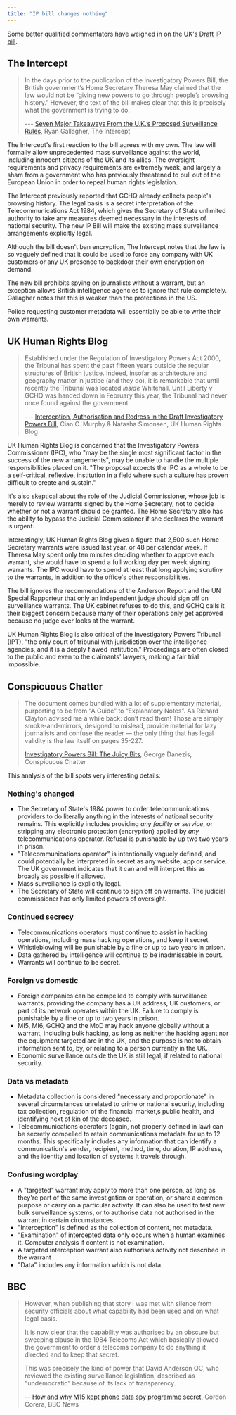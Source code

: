 ```yaml
---
title: "IP bill changes nothing"
---
```


Some better qualified commentators have weighed in on the UK's [Draft IP
bill](https://orbitalflower.github.io/20151104-draft-ip-bill-fake-judicial-oversight.html).

## The Intercept

> In the days prior to the publication of the Investigatory Powers Bill, the
> British government’s Home Secretary Theresa May claimed that the law would not
> be “giving new powers to go through people’s browsing history.” However, the
> text of the bill makes clear that this is precisely what the government is
> trying to do.
>
> --- [Seven Major Takeaways From the U.K.’s Proposed Surveillance Rules](https://theintercept.com/2015/11/05/seven-major-takeaways-from-the-u-k-s-proposed-surveillance-rules/), Ryan Gallagher, The Intercept

The Intercept's first reaction to the bill agrees with my own. The law will
formally allow unprecedented mass surveillance against the world, including
innocent citizens of the UK and its allies. The oversight requirements and
privacy requirements are extremely weak, and largely a sham from a government
who has previously threatened to pull out of the European Union in order to
repeal human rights legislation.

The Intercept previously reported that GCHQ already collects people's browsing
history. The legal basis is a secret interpretation of the Telecommunications
Act 1984, which gives the Secretary of State unlimited authority to take any
measures deemed necessary in the interests of national security. The new IP Bill
will make the existing mass surveillance arrangements explicitly legal.

Although the bill doesn't ban encryption, The Intercept notes that the law is so
vaguely defined that it could be used to force any company with UK customers or
any UK presence to backdoor their own encryption on demand.

The new bill prohibits spying on journalists without a warrant, but an exception
allows British intelligence agencies to ignore that rule completely. Gallagher
notes that this is weaker than the protections in the US.

Police requesting customer metadata will essentially be able to write their own
warrants.

## UK Human Rights Blog

> Established under the Regulation of Investigatory Powers Act 2000, the
> Tribunal has spent the past fifteen years outside the regular structures of
> British justice. Indeed, insofar as architecture and geography matter in
> justice (and they do), it is remarkable that until recently the Tribunal was
> located _inside_ Whitehall. Until Liberty v GCHQ was handed down in February
> this year, the Tribunal had never once found against the government.
>
> --- [Interception, Authorisation and Redress in the Draft Investigatory Powers Bill](http://ukhumanrightsblog.com/2015/11/05/interception-authorisation-and-redress-in-the-draft-investigatory-powers-bill/), Cian C. Murphy & Natasha Simonsen, UK Human Rights Blog

UK Human Rights Blog is concerned that the Investigatory Powers Commissioner
(IPC), who "may be the single most significant factor in the success of the new
arrangements", may be unable to handle the multiple responsibilities placed on
it. "The proposal expects the IPC as a whole to be a self-critical, reflexive,
institution in a field where such a culture has proven difficult to create and
sustain."

It's also skeptical about the role of the Judicial Commissioner, whose job is
merely to review warrants signed by the Home Secretary, not to decide whether or
not a warrant should be granted. The Home Secretary also has the ability to
bypass the Judicial Commissioner if she declares the warrant is urgent.

Interestingly, UK Human Rights Blog gives a figure that 2,500 such Home
Secretary warrants were issued last year, or 48 per calendar week. If Theresa
May spent only ten minutes deciding whether to approve each warrant, she would
have to spend a full working day per week signing warrants. The IPC would have
to spend at least that long applying scrutiny to the warrants, in addition to
the office's other responsibilities.

The bill ignores the recommendations of the Anderson Report and the UN Special
Rapporteur that only an independent judge should sign off on surveillance
warrants. The UK cabinet refuses to do this, and GCHQ calls it their biggest
concern because many of their operations only get approved because no judge ever
looks at the warrant.

UK Human Rights Blog is also critical of the Investigatory Powers Tribunal
(IPT), "the only court of tribunal with jurisdiction over the intelligence
agencies, and it is a deeply flawed institution." Proceedings are often closed
to the public and even to the claimants' lawyers, making a fair trial
impossible.

## Conspicuous Chatter

> The document comes bundled with a lot of supplementary material, purporting to
> be from “A Guide” to “Explanatory Notes”. As Richard Clayton advised me a
> while back: don’t read them! Those are simply smoke-and-mirrors, designed to
> mislead, provide material for lazy journalists and confuse the reader — the
> only thing that has legal validity is the law itself on pages 35-227.
>
> [Investigatory Powers Bill: The Juicy Bits](https://conspicuouschatter.wordpress.com/2015/11/04/investigatory-powers-bill-the-juicy-bits/), George Danezis, Conspicuous Chatter

This analysis of the bill spots very interesting details:

### Nothing's changed

* The Secretary of State's 1984 power to order telecommunications providers to
do literally anything in the interests of national security remains. This
explicitly includes providing _any facility or service_, or stripping any
electronic protection (encryption) applied by _any_ telecommunications operator.
Refusal is punishable by up two two years in prison.
* "Telecommunications operator" is intentionally vaguely defined, and could
potentially be interpreted in secret as any website, app or service. The UK
government indicates that it can and will interpret this as broadly as
possible if allowed.
* Mass surveillance is explicitly legal.
* The Secretary of State will continue to sign off on warrants. The judicial
commissioner has only limited powers of oversight.

### Continued secrecy

* Telecommunications operators must continue to assist in hacking operations,
including mass hacking operations, and keep it secret.
* Whistleblowing will be punishable by a fine or up to two years in prison.
* Data gathered by intelligence will continue to be inadmissable in court.
* Warrants will continue to be secret.

### Foreign vs domestic

* Foreign companies can be compelled to comply with surveillance warrants,
providing the company has a UK address, UK customers, or part of its network
operates within the UK. Failure to comply is punishable by a fine or up to two
years in prison.
* MI5, MI6, GCHQ and the MoD may hack anyone globally without a warrant,
including bulk hacking, as long as neither the hacking agent nor the equipment
targeted are in the UK, and the purpose is not to obtain information sent to,
by, or relating to a person currently in the UK.
* Economic surveillance outside the UK is still legal, if related to national
security.

### Data vs metadata

* Metadata collection is considered "necessary and proportionate" in several
circumstances unrelated to crime or national security, including tax collection,
regulation of the financial market,s public health, and identifying next of kin
of the deceased.
* Telecommunications operators (again, not properly defined in law) can be
secretly compelled to retain communications metadata for up to 12 months. This
specifically includes any information that can identify a communication's
sender, recipient, method, time, duration, IP address, and the identity and
location of systems it travels through.

### Confusing wordplay

* A "targeted" warrant may apply to more than one person, as long as they're part
of the same investigation or operation, or share a common purpose or carry on a
particular activity. It can also be used to test new bulk surveillance systems,
or to authorise data not authorised in the warrant in certain circumstances.
* "Interception" is defined as the collection of content, not metadata.
* "Examination" of intercepted data only occurs when a human examines it.
Computer analysis if content is not examination.
* A targeted interception warrant also authorises activity not described in the
warrant
* "Data" includes any information which is not data.

## BBC

> However, when publishing that story I was met with silence from security
> officials about what capability had been used and on what legal basis.
>
> It is now clear that the capability was authorised by an obscure but sweeping
> clause in the 1984 Telecoms Act which basically allowed the government to
> order a telecoms company to do anything it directed and to keep that secret.
>
> This was precisely the kind of power that David Anderson QC, who reviewed the
> existing surveillance legislation, described as "undemocratic" because of its
> lack of transparency.
>
> -- [How and why M15 kept phone data spy programme secret](http://www.bbc.co.uk/news/uk-politics-34731735), Gordon Corera, BBC News
